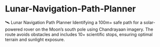 # Lunar-Navigation-Path-Planner
🛰️ Lunar Navigation Path Planner Identifying a 100m+ safe path for a solar-powered rover on the Moon’s south pole using Chandrayaan imagery. The route avoids obstacles and includes 10+ scientific stops, ensuring optimal terrain and sunlight exposure.
